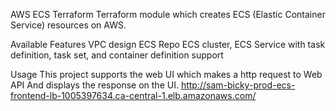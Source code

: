 AWS ECS Terraform
Terraform module which creates ECS (Elastic Container Service) resources on AWS.



Available Features
VPC design 
ECS Repo
ECS cluster, 
ECS Service with task definition, task set, and container definition support


Usage
This project supports the web UI which makes a http request to Web API And displays the response on the UI. 
http://sam-bicky-prod-ecs-frontend-lb-1005397634.ca-central-1.elb.amazonaws.com/
